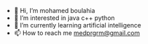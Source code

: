 - 👋 Hi, I’m mohamed boulahia
- 👀 I’m interested in java c++ python
- 🌱 I’m currently learning artificial intelligence 
- 📫 How to reach me medprgrm@gmail.com

<!---
--->
